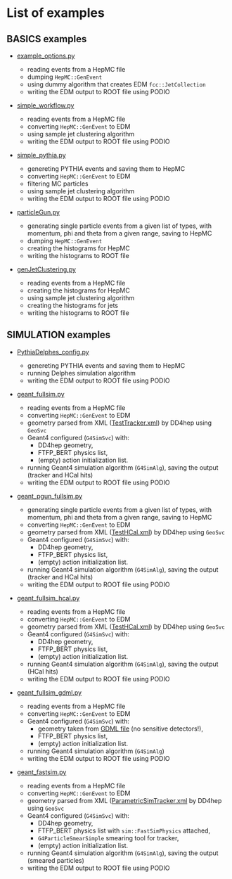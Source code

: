 List of examples
====


## BASICS examples

* [example_options.py](../options/example_options.py)
  * reading events from a HepMC file
  * dumping `HepMC::GenEvent`
  * using dummy algorithm that creates EDM `fcc::JetCollection`
  * writing the EDM output to ROOT file using PODIO

* [simple_workflow.py](../options/simple_workflow.py)
  * reading events from a HepMC file
  * converting `HepMC::GenEvent` to EDM
  * using sample jet clustering algorithm
  * writing the EDM output to ROOT file using PODIO

* [simple_pythia.py](../options/simple_pythia.py)
  * genereting PYTHIA events and saving them to HepMC
  * converting `HepMC::GenEvent` to EDM
  * filtering MC particles
  * using sample jet clustering algorithm
  * writing the EDM output to ROOT file using PODIO

* [particleGun.py](../Generation/options/particleGun.py)
  * generating single particle events from a given list of types,
    with momentum, phi and theta from a given range,
    saving to HepMC
  * dumping `HepMC::GenEvent`
  * creating the histograms for HepMC
  * writing the histograms to ROOT file

* [genJetClustering.py](../Reconstruction/options/genJetClustering.py)
  * reading events from a HepMC file
  * creating the histograms for HepMC
  * using sample jet clustering algorithm
  * creating the histograms for jets
  * writing the histograms to ROOT file


## SIMULATION examples

* [PythiaDelphes_config.py](../options/PythiaDelphes_config.py)
  * genereting PYTHIA events and saving them to HepMC
  * running Delphes simulation algorithm
  * writing the EDM output to ROOT file using PODIO

* [geant_fullsim.py](../options/geant_fullsim.py)
  * reading events from a HepMC file
  * converting `HepMC::GenEvent` to EDM
  * geometry parsed from XML ([TestTracker.xml](../DetectorDescription/Detectors/compact/TestTracker.xml)) by DD4hep using `GeoSvc`
  * Geant4 configured (`G4SimSvc`) with:
    * DD4hep geometry,
    * FTFP_BERT physics list,
    * (empty) action initialization list.
  * running Geant4 simulation algorithm (`G4SimAlg`), saving the output (tracker and HCal hits)
  * writing the EDM output to ROOT file using PODIO

* [geant_pgun_fullsim.py](../options/geant_pgun_fullsim.py)
  * generating single particle events from a given list of types,
    with momentum, phi and theta from a given range,
    saving to HepMC
  * converting `HepMC::GenEvent` to EDM
  * geometry parsed from XML ([TestHCal.xml](../DetectorDescription/Detectors/compact/TestHCal.xml)) by DD4hep using `GeoSvc`
  * Geant4 configured (`G4SimSvc`) with:
    * DD4hep geometry,
    * FTFP_BERT physics list,
    * (empty) action initialization list.
  * running Geant4 simulation algorithm (`G4SimAlg`), saving the output (tracker and HCal hits)
  * writing the EDM output to ROOT file using PODIO

* [geant_fullsim_hcal.py](../Sim/SimG4Components/tests/geant_fullsim_hcal.py)
  * reading events from a HepMC file
  * converting `HepMC::GenEvent` to EDM
  * geometry parsed from XML ([TestHCal.xml](../DetectorDescription/Detectors/compact/TestHCal.xml)) by DD4hep using `GeoSvc`
  * Geant4 configured (`G4SimSvc`) with:
    * DD4hep geometry,
    * FTFP_BERT physics list,
    * (empty) action initialization list.
  * running Geant4 simulation algorithm (`G4SimAlg`), saving the output (HCal hits)
  * writing the EDM output to ROOT file using PODIO

* [geant_fullsim_gdml.py](../Sim/SimG4Components/tests/geant_fullsim_gdml.py)
  * reading events from a HepMC file
  * converting `HepMC::GenEvent` to EDM
  * Geant4 configured (`G4SimSvc`) with:
    * geometry taken from [GDML file](../Sim/SimG4Common/gdml/example.xml) (no sensitive detectors!),
    * FTFP_BERT physics list,
    * (empty) action initialization list.
  * running Geant4 simulation algorithm (`G4SimAlg`)
  * writing the EDM output to ROOT file using PODIO

* [geant_fastsim.py](../options/geant_fastsim.py)
  * reading events from a HepMC file
  * converting `HepMC::GenEvent` to EDM
  * geometry parsed from XML ([ParametricSimTracker.xml](../DetectorDescription/Detectors/compact/ParametricSimTracker.xml) by DD4hep using `GeoSvc`
  * Geant4 configured (`G4SimSvc`) with:
    * DD4hep geometry,
    * FTFP_BERT physics list with `sim::FastSimPhysics` attached,
    * `G4ParticleSmearSimple` smearing tool for tracker,
    * (empty) action initialization list.
  * running Geant4 simulation algorithm (`G4SimAlg`), saving the output (smeared particles)
  * writing the EDM output to ROOT file using PODIO
